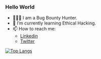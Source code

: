 ### Hello World

- 👨🏻‍💻 I am a Bug Bounty Hunter.
- 🌱 I’m currently learning Ethical Hacking.
- 📫 How to reach me: 
    - [Linkedin](https://www.linkedin.com/in/yashovardhan-singh-rajput/)
    - [Twitter](https://twitter.com/YashovardhanSR)

<!-- ![Yashovardhan's github stats](https://github-readme-stats.vercel.app/api?username=YashovardhanSingh&show_icons=true&theme=tokyonight) -->

[![Top Langs](https://github-readme-stats.vercel.app/api/top-langs/?username=YashovardhanSingh)](https://github.com/anuraghazra/github-readme-stats) 
